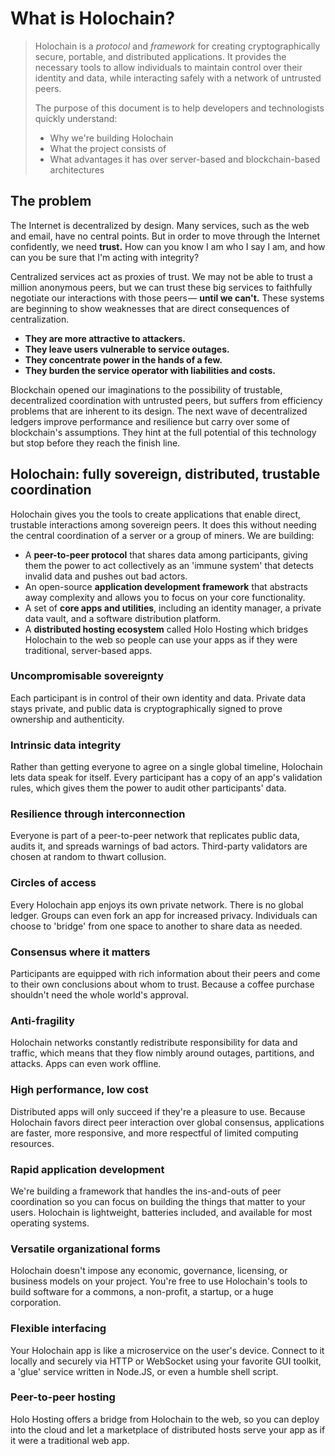 # What is Holochain?

> Holochain is a _protocol_ and _framework_ for creating cryptographically secure, portable, and distributed applications. It provides the necessary tools to allow individuals to maintain control over their identity and data, while interacting safely with a network of untrusted peers.
>
> The purpose of this document is to help developers and technologists quickly understand:
>
> * Why we're building Holochain
> * What the project consists of
> * What advantages it has over server-based and blockchain-based architectures

## The problem

The Internet is decentralized by design. Many services, such as the web and email, have no central points. But in order to move through the Internet confidently, we need **trust.** How can you know I am who I say I am, and how can you be sure that I'm acting with integrity?

Centralized services act as proxies of trust. We may not be able to trust a million anonymous peers, but we can trust these big services to faithfully negotiate our interactions with those peers — **until we can't.** These systems are beginning to show weaknesses that are direct consequences of centralization.

* **They are more attractive to attackers.**
* **They leave users vulnerable to service outages.**
* **They concentrate power in the hands of a few.**
* **They burden the service operator with liabilities and costs.**

Blockchain opened our imaginations to the possibility of trustable, decentralized coordination with untrusted peers, but suffers from efficiency problems that are inherent to its design. The next wave of decentralized ledgers improve performance and resilience but carry over some of blockchain's assumptions. They hint at the full potential of this technology but stop before they reach the finish line.

## Holochain: fully sovereign, distributed, trustable coordination

Holochain gives you the tools to create applications that enable direct, trustable interactions among sovereign peers. It does this without needing the central coordination of a server or a group of miners. We are building:

* A **peer-to-peer protocol** that shares data among participants, giving them the power to act collectively as an 'immune system' that detects invalid data and pushes out bad actors.
* An open-source **application development framework** that abstracts away complexity and allows you to focus on your core functionality.
* A set of **core apps and utilities**, including an identity manager, a private data vault, and a software distribution platform.
* A **distributed hosting ecosystem** called Holo Hosting which bridges Holochain to the web so people can use your apps as if they were traditional, server-based apps.

### Uncompromisable sovereignty

Each participant is in control of their own identity and data. Private data stays private, and public data is cryptographically signed to prove ownership and authenticity.

### Intrinsic data integrity

Rather than getting everyone to agree on a single global timeline, Holochain lets data speak for itself. Every participant has a copy of an app's validation rules, which gives them the power to audit other participants' data.

### Resilience through interconnection

Everyone is part of a peer-to-peer network that replicates public data, audits it, and spreads warnings of bad actors. Third-party validators are chosen at random to thwart collusion.

### Circles of access

Every Holochain app enjoys its own private network. There is no global ledger. Groups can even fork an app for increased privacy. Individuals can choose to 'bridge' from one space to another to share data as needed.

### Consensus where it matters

Participants are equipped with rich information about their peers and come to their own conclusions about whom to trust. Because a coffee purchase shouldn't need the whole world's approval.

### Anti-fragility

Holochain networks constantly redistribute responsibility for data and traffic, which means that they flow nimbly around outages, partitions, and attacks. Apps can even work offline.

### High performance, low cost

Distributed apps will only succeed if they're a pleasure to use. Because Holochain favors direct peer interaction over global consensus, applications are faster, more responsive, and more respectful of limited computing resources.

### Rapid application development

We're building a framework that handles the ins-and-outs of peer coordination so you can focus on building the things that matter to your users. Holochain is lightweight, batteries included, and available for most operating systems.

### Versatile organizational forms

Holochain doesn't impose any economic, governance, licensing, or business models on your project. You're free to use Holochain's tools to build software for a commons, a non-profit, a startup, or a huge corporation.

### Flexible interfacing

Your Holochain app is like a microservice on the user's device. Connect to it locally and securely via HTTP or WebSocket using your favorite GUI toolkit, a 'glue' service written in Node.JS, or even a humble shell script.

### Peer-to-peer hosting

Holo Hosting offers a bridge from Holochain to the web, so you can deploy into the cloud and let a marketplace of distributed hosts serve your app as if it were a traditional web app.
